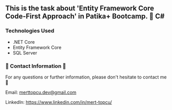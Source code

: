 ## This is the task about 'Entity Framework Core Code-First Approach' in Patika+ Bootcamp. :notebook: C#

### Technologies Used
- .NET Core
- Entity Framework Core
- SQL Server
  
### :incoming_envelope: Contact Information :incoming_envelope:

For any questions or further information, please don't hesitate to contact me :pray:

Email: merttopcu.dev@gmail.com

LinkedIn: https://www.linkedin.com/in/mert-topcu/
